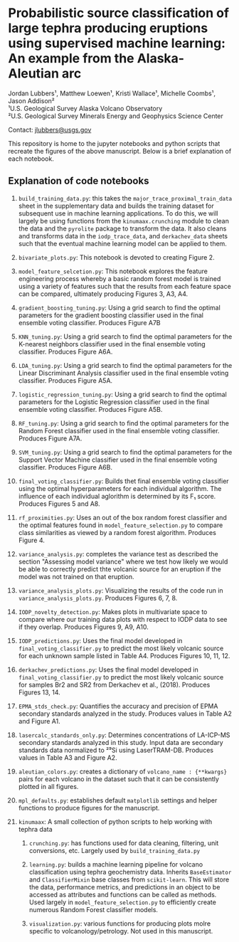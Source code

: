 # Probabilistic source classification of large tephra producing eruptions using supervised machine learning: An example from the Alaska-Aleutian arc

Jordan Lubbers¹, Matthew Loewen¹, Kristi Wallace¹, Michelle Coombs¹, Jason Addison² <br>
¹U.S. Geological Survey Alaska Volcano Observatory<br>
²U.S. Geological Survey Minerals Energy and Geophysics Science Center<br>

Contact: jlubbers@usgs.gov

This repository is home to the jupyter notebooks and python scripts that recreate the figures of the above manuscript. Below is a brief explanation of each notebook.

## Explanation of code notebooks

1. `build_training_data.py`: this takes the `major_trace_proximal_train_data` sheet in the supplementary data and builds the training dataset for subsequent use in machine learning applications. To do this, we will largely be using functions from the `kinumaax.crunching` module to clean the data and the `pyrolite` package to transform the data. It also cleans and transforms data in the `iodp_trace_data`, and `derkachev_data` sheets such that the eventual machine learning model can be applied to them.
2. `bivariate_plots.py`: This notebook is devoted to creating Figure 2.

3. `model_feature_selcetion.py`: This notebook explores the feature engineering process whereby a basic random forest model is trained using a variety of features such that the results from each feature space can be compared, ultimately producing Figures 3, A3, A4.

4. `gradient_boosting_tuning.py`: Using a grid search to find the optimal parameters for the gradient boosting classifier used in the final ensemble voting classifier. Produces Figure A7B

5. `KNN_tuning.py`: Using a grid search to find the optimal parameters for the K-nearest neighbors classifier used in the final ensemble voting classifier. Produces Figure A6A.

6. `LDA_tuning.py`: Using a grid search to find the optimal parameters for the Linear Discriminant Analysis classifier used in the final ensemble voting classifier. Produces Figure A5A.

7. `logistic_regression_tuning.py`: Using a grid search to find the optimal parameters for the Logistic Regression classifier used in the final ensemble voting classifier. Produces Figure A5B.

8. `RF_tuning.py`: Using a grid search to find the optimal parameters for the Random Forest classifier used in the final ensemble voting classifier. Produces Figure A7A.

9. `SVM_tuning.py`: Using a grid search to find the optimal parameters for the Support Vector Machine classifier used in the final ensemble voting classifier. Produces Figure A6B.

10. `final_voting_classifier.py`: Builds thet final ensemble voting classifier using the optimal hyperparameters for each individual algorithm. The influence of each individual aglorithm is determined by its F₁ score. Produces Figures 5 and A8.

11. `rf_proximities.py`: Uses an out of the box random forest classifier and the optimal features found in `model_feature_selection.py` to compare class similarities as viewed by a random forest algorithm. Produces Figure 4.

12. `variance_analysis.py`: completes the variance test as described the section "Assessing model variance" where we test how likely we would be able to correctly predict thte volcanic source for an eruption if the model was not trained on that eruption.

13. `variance_analysis_plots.py`: Visualizing the results of the code run in `variance_analysis_plots.py`. Produces Figures 6, 7, 8.

14. `IODP_novelty_detection.py`: Makes plots in multivariate space to compare where our training data plots with respect to IODP data to see if they overlap. Produces Figures 9, A9, A10.

15. `IODP_predictions.py`: Uses the final model developed in `final_voting_classifier.py` to predict the most likely volcanic source for each unknown sample listed in Table A4. Produces Figures 10, 11, 12.

16. `derkachev_predictions.py`: Uses the final model developed in `final_voting_classifier.py` to predict the most likely volcanic source for samples Br2 and SR2 from Derkachev et al., (2018). Produces Figures 13, 14.

17. `EPMA_stds_check.py`: Quantifies the accuracy and precision of EPMA secondary standards analyzed in the study. Produces values in Table A2 and Figure A1.

18. `lasercalc_standards_only.py`: Determines concentrations of LA-ICP-MS secondary standards analyzed in this study. Input data are secondary standards data normalized to ²⁹Si using LaserTRAM-DB. Produces values in Table A3 and Figure A2.

19. `aleutian_colors.py`: creates a dictionary of `volcano_name : {**kwargs}` pairs for each volcano in the dataset such that it can be consistently plotted in all figures.

20. `mpl_defaults.py`: establishes default `matplotlib` settings and helper functions to produce figures for the manuscript.

21. `kinumaax`: A small collection of python scripts to help working with tephra data

    1. `crunching.py`: has functions used for data cleaning, filtering, unit conversions, etc. Largely used by `build_training_data.py`

    2. `learning.py`: builds a machine learning pipeline for volcano classification using tephra geochemistry data. Inherits `BaseEstimator` and `ClassifierMixin` base classes from `scikit-learn`. This will store the data, performance metrics, and predictions in an object to be accessed as attributes and functions can be called as methods. Used largely in `model_feature_selection.py` to efficiently create numerous Random Forest classifier models.
    3. `visualization.py`: various functions for producing plots molre specific to volcanology/petrology. Not used in this manuscript.
